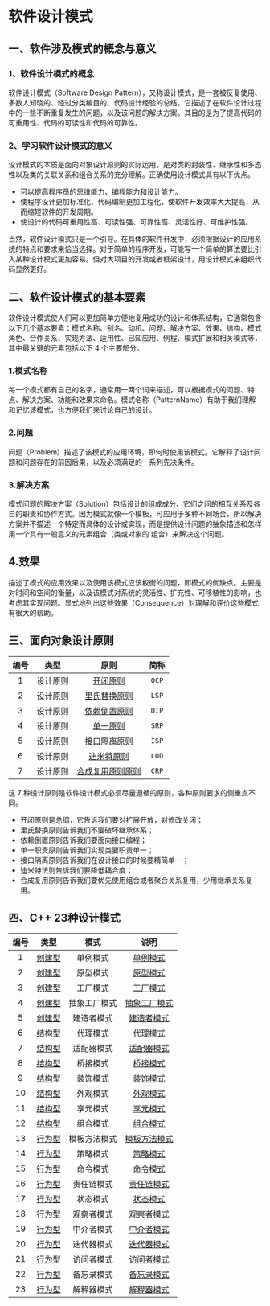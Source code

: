 # 软件设计模式

## 一、软件涉及模式的概念与意义

### 1、软件设计模式的概念

软件设计模式（Software Design Pattern），又称设计模式，是一套被反复使用、多数人知晓的、经过分类编目的、代码设计经验的总结。它描述了在软件设计过程中的一些不断重复发生的问题，以及该问题的解决方案。其目的是为了提高代码的可重用性、代码的可读性和代码的可靠性。

### 2、学习软件设计模式的意义

设计模式的本质是面向对象设计原则的实际运用，是对类的封装性、继承性和多态性以及类的关联关系和组合关系的充分理解。正确使用设计模式具有以下优点。

- 可以提高程序员的思维能力、编程能力和设计能力。
- 使程序设计更加标准化、代码编制更加工程化，使软件开发效率大大提高，从而缩短软件的开发周期。
- 使设计的代码可重用性高、可读性强、可靠性高、灵活性好、可维护性强。

当然，软件设计模式只是一个引导。在具体的软件幵发中，必须根据设计的应用系统的特点和要求来恰当选择。对于简单的程序开发，可能写一个简单的算法要比引入某种设计模式更加容易。但对大项目的开发或者框架设计，用设计模式来组织代码显然更好。

## 二、软件设计模式的基本要素

软件设计模式使人们可以更加简单方便地复用成功的设计和体系结构，它通常包含以下几个基本要素：模式名称、别名、动机、问题、解决方案、效果、结构、模式角色、合作关系、实现方法、适用性、已知应用、例程、模式扩展和相关模式等，其中最关键的元素包括以下 4 个主要部分。

### 1.模式名称

每一个模式都有自己的名字，通常用一两个词来描述，可以根据模式的问题、特点、解决方案、功能和效果来命名。模式名称（PatternName）有助于我们理解和记忆该模式，也方便我们来讨论自己的设计。

### 2.问题

问题（Problem）描述了该模式的应用环境，即何时使用该模式。它解释了设计问题和问题存在的前因后果，以及必须满足的一系列先决条件。

### 3.解决方案

模式问题的解决方案（Solution）包括设计的组成成分、它们之间的相互关系及各自的职责和协作方式。因为模式就像一个模板，可应用于多种不同场合，所以解决方案并不描述一个特定而具体的设计或实现，而是提供设计问题的抽象描述和怎样用一个具有一般意义的元素组合（类或对象的 组合）来解决这个问题。

## 4.效果

描述了模式的应用效果以及使用该模式应该权衡的问题，即模式的优缺点。主要是对时间和空间的衡量，以及该模式对系统的灵活性、扩充性、可移植性的影响，也考虑其实现问题。显式地列出这些效果（Consequence）对理解和评价这些模式有很大的帮助。

## 三、面向对象设计原则

| 编号 | 类型  | 原则 | 简称 |
| :--: | :--: | :--: | :--: |
|  1   | 设计原则 |    [开闭原则](design_principle/OCP.md)     | `OCP` |
|  2   | 设计原则 |  [里氏替换原则](design_principle/LSP.md)   | `LSP` |
|  3   | 设计原则 |  [依赖倒置原则](design_principle/DIP.md)   | `DIP` |
|  4   | 设计原则 |    [单一原则](design_principle/SRP.md)     | `SRP` |
|  5   | 设计原则 |  [接口隔离原则](design_principle/ISP.md)   | `ISP` |
|  6   | 设计原则 |   [迪米特原则](design_principle/LOD.md)    | `LOD` |
|  7   | 设计原则 | [合成复用原则原则](design_principle/CRP.md) | `CRP` |

这 7 种设计原则是软件设计模式必须尽量遵循的原则，各种原则要求的侧重点不同。

- 开闭原则是总纲，它告诉我们要对扩展开放，对修改关闭；
- 里氏替换原则告诉我们不要破坏继承体系；
- 依赖倒置原则告诉我们要面向接口编程；
- 单一职责原则告诉我们实现类要职责单一；
- 接口隔离原则告诉我们在设计接口的时候要精简单一；
- 迪米特法则告诉我们要降低耦合度；
- 合成复用原则告诉我们要优先使用组合或者聚合关系复用，少用继承关系复用。

## 四、C++ 23种设计模式

| 编号 |   类型 | 模式 | 说明 |
| :--: | :--: | :--: | :--: |
| 1    | [创建型](create_pattern/README.md) | 单例模式 | [单例模式](create_pattern/01_singleton/README.md) |
| 2 | [创建型](create_pattern/README.md) | 原型模式 | [原型模式](create_pattern/02_prototype/README.md) |
| 3 | [创建型](create_pattern/README.md) | 工厂模式 | [工厂模式](create_pattern/03_factory/README.md) |
| 4 | [创建型](create_pattern/README.md) | 抽象工厂模式 | [抽象工厂模式](create_pattern/04_abstract_factory/README.md) |
| 5 | [创建型](create_pattern/README.md) | 建造者模式 | [建造者模式](create_pattern/05_builder/README.md) |
| 6 | [结构型](struct_pattern/README.md) | 代理模式 | [代理模式](struct_pattern/06_proxy/README.md) |
| 7 | [结构型](struct_pattern/README.md) | 适配器模式 | [适配器模式](struct_pattern/07_adapter/README.md) |
| 8 | [结构型](struct_pattern/README.md) | 桥接模式 | [桥接模式](struct_pattern/08_bridge/README.md) |
| 9 | [结构型](struct_pattern/README.md) | 装饰模式 | [装饰模式](struct_pattern/09_decorator/README.md) |
| 10 | [结构型](struct_pattern/README.md) | 外观模式 | [外观模式](struct_pattern/10_facade/README.md) |
| 11 | [结构型](struct_pattern/README.md) | 享元模式 | [享元模式](struct_pattern/11_fly_weight/README.md) |
| 12 | [结构型](struct_pattern/README.md) | 组合模式 | [组合模式](struct_pattern/12_composite/README.md) |
| 13 | [行为型](behavior_pattern/README.md) | 模板方法模式 | [模板方法模式](behavior_pattern/13_template/README.md) |
| 14 | [行为型](behavior_pattern/README.md) | 策略模式 | [策略模式](behavior_pattern/14_strategy/README.md) |
| 15 | [行为型](behavior_pattern/README.md) | 命令模式 | [命令模式](behavior_pattern/15_command/README.md) |
| 16 | [行为型](behavior_pattern/README.md) | 责任链模式 | [责任链模式](behavior_pattern/16_chain_of_responsibility/README.md) |
| 17 | [行为型](behavior_pattern/README.md) | 状态模式 | [状态模式](behavior_pattern/17_state/README.md) |
| 18 | [行为型](behavior_pattern/README.md) | 观察者模式 | [观察者模式](behavior_pattern/18_observer/README.md) |
| 19 | [行为型](behavior_pattern/README.md) | 中介者模式 | [中介者模式](behavior_pattern/19_mediator/README.md) |
| 20 | [行为型](behavior_pattern/README.md) | 迭代器模式 | [迭代器模式](behavior_pattern/20_iterator/README.md) |
| 21 | [行为型](behavior_pattern/README.md) | 访问者模式 | [访问者模式](behavior_pattern/21_visitor/README.md) |
| 22 | [行为型](behavior_pattern/README.md) | 备忘录模式 | [备忘录模式](behavior_pattern/22_memento/README.md) |
| 23 | [行为型](behavior_pattern/README.md) | 解释器模式 | [解释器模式](behavior_pattern/23_interpreter/README.md) |
